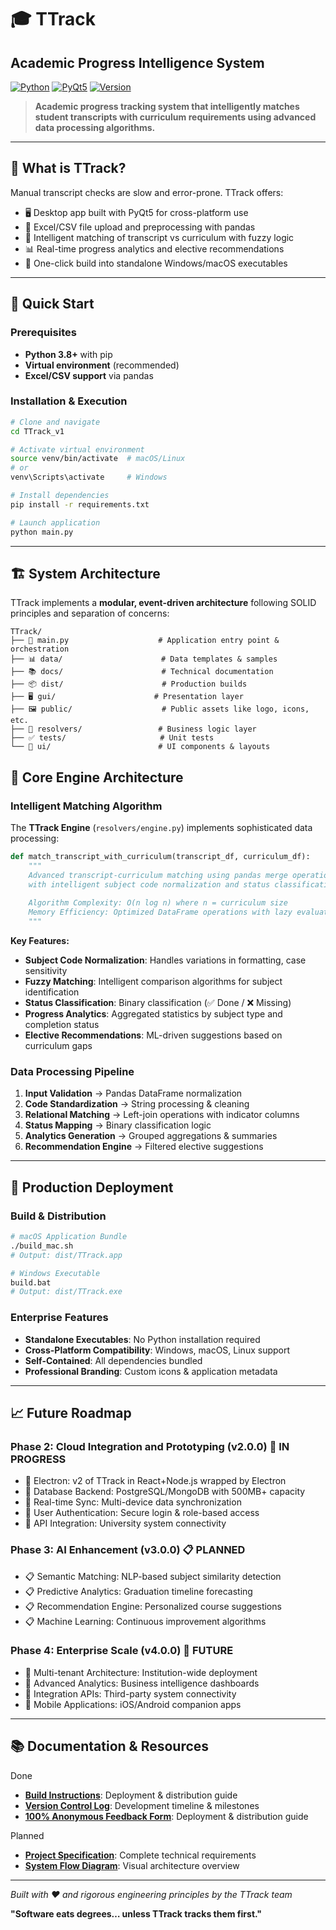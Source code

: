 # 🎓 TTrack
## Academic Progress Intelligence System

[![Python](https://img.shields.io/badge/Python-3.8+-blue.svg)](https://python.org)
[![PyQt5](https://img.shields.io/badge/PyQt5-5.15+-green.svg)](https://pypi.org/project/PyQt5/)
[![Version](https://img.shields.io/badge/Version-1.7.0-brightgreen.svg)](CHANGELOG.md)

> **Academic progress tracking system that intelligently matches student transcripts with curriculum requirements using advanced data processing algorithms.**

---

## 🎯  What is TTrack?

Manual transcript checks are slow and error-prone. TTrack offers:
- 🖥️ Desktop app built with PyQt5 for cross-platform use
- 📑 Excel/CSV file upload and preprocessing with pandas
- 🤖 Intelligent matching of transcript vs curriculum with fuzzy logic
- 📊 Real-time progress analytics and elective recommendations
- 🚀 One-click build into standalone Windows/macOS executables

---

## 🚀 Quick Start

### Prerequisites
- **Python 3.8+** with pip
- **Virtual environment** (recommended)
- **Excel/CSV support** via pandas

### Installation & Execution
```bash
# Clone and navigate
cd TTrack_v1

# Activate virtual environment
source venv/bin/activate  # macOS/Linux
# or
venv\Scripts\activate     # Windows

# Install dependencies
pip install -r requirements.txt

# Launch application
python main.py
```

---

## 🏗️ System Architecture

TTrack implements a **modular, event-driven architecture** following SOLID principles and separation of concerns:

```
TTrack/
├── 🎯 main.py                    # Application entry point & orchestration
├── 📊 data/                      # Data templates & samples
├── 📚 docs/                      # Technical documentation
├── 📦 dist/                      # Production builds
├── 🖥️ gui/                      # Presentation layer
├── 🖼️ public/                    # Public assets like logo, icons, etc.
├── 🧠 resolvers/                 # Business logic layer
├── ✅ tests/                     # Unit tests
└── 🎨 ui/                        # UI components & layouts
```

## 🧠 Core Engine Architecture

### Intelligent Matching Algorithm

The **TTrack Engine** (`resolvers/engine.py`) implements sophisticated data processing:

```python
def match_transcript_with_curriculum(transcript_df, curriculum_df):
    """
    Advanced transcript-curriculum matching using pandas merge operations
    with intelligent subject code normalization and status classification.
    
    Algorithm Complexity: O(n log n) where n = curriculum size
    Memory Efficiency: Optimized DataFrame operations with lazy evaluation
    """
```

**Key Features:**
- **Subject Code Normalization**: Handles variations in formatting, case sensitivity
- **Fuzzy Matching**: Intelligent comparison algorithms for subject identification  
- **Status Classification**: Binary classification (✅ Done / ❌ Missing)
- **Progress Analytics**: Aggregated statistics by subject type and completion status
- **Elective Recommendations**: ML-driven suggestions based on curriculum gaps

### Data Processing Pipeline

1. **Input Validation** → Pandas DataFrame normalization
2. **Code Standardization** → String processing & cleaning
3. **Relational Matching** → Left-join operations with indicator columns
4. **Status Mapping** → Binary classification logic
5. **Analytics Generation** → Grouped aggregations & summaries
6. **Recommendation Engine** → Filtered elective suggestions

---

## 🏢 Production Deployment

### Build & Distribution
```bash
# macOS Application Bundle
./build_mac.sh
# Output: dist/TTrack.app

# Windows Executable  
build.bat
# Output: dist/TTrack.exe
```

### Enterprise Features
- **Standalone Executables**: No Python installation required
- **Cross-Platform Compatibility**: Windows, macOS, Linux support
- **Self-Contained**: All dependencies bundled
- **Professional Branding**: Custom icons & application metadata

---

## 📈 Future Roadmap

### Phase 2: Cloud Integration and Prototyping (v2.0.0) 🔄 **IN PROGRESS**
- 🔄 Electron: v2 of TTrack in React+Node.js wrapped by Electron
- 🔄 Database Backend: PostgreSQL/MongoDB with 500MB+ capacity
- 🔄 Real-time Sync: Multi-device data synchronization
- 🔄 User Authentication: Secure login & role-based access
- 🔄 API Integration: University system connectivity

### Phase 3: AI Enhancement (v3.0.0) 📋 **PLANNED**
- 📋 Semantic Matching: NLP-based subject similarity detection
- 📋 Predictive Analytics: Graduation timeline forecasting
- 📋 Recommendation Engine: Personalized course suggestions
- 📋 Machine Learning: Continuous improvement algorithms

### Phase 4: Enterprise Scale (v4.0.0) 🚀 **FUTURE**
- 🚀 Multi-tenant Architecture: Institution-wide deployment
- 🚀 Advanced Analytics: Business intelligence dashboards
- 🚀 Integration APIs: Third-party system connectivity
- 🚀 Mobile Applications: iOS/Android companion apps

---

## 📚 Documentation & Resources

Done
- **[Build Instructions](docs/buildingApp.md)**: Deployment & distribution guide
- **[Version Control Log](docs/MyNotes.md)**: Development timeline & milestones
- **[100% Anonymous Feedback Form](https://forms.gle/cWEtzLzWPoH8ezWS8)**: Deployment & distribution guide

Planned
- **[Project Specification](docs/TTrackProjectSpecification.pdf)**: Complete technical requirements
- **[System Flow Diagram](docs/flow_draft.png)**: Visual architecture overview

---

*Built with ❤️ and rigorous engineering principles by the TTrack team*

**"Software eats degrees… unless TTrack tracks them first."**
